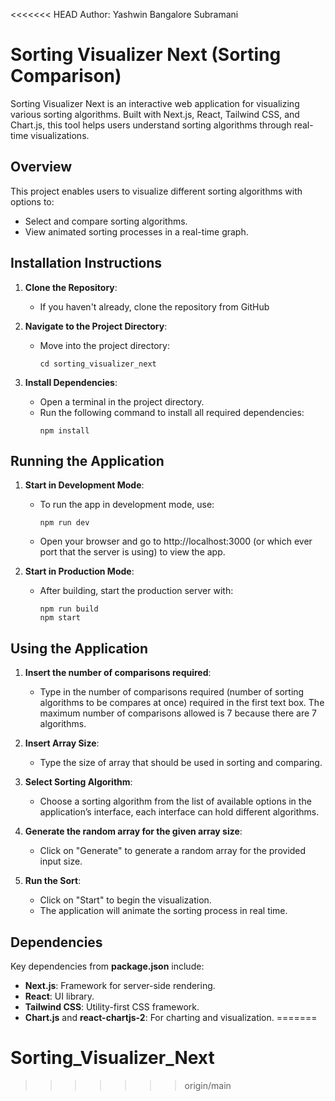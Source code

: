 <<<<<<< HEAD
Author: Yashwin Bangalore Subramani

Sorting Visualizer Next (Sorting Comparison)
=======================

Sorting Visualizer Next is an interactive web application for visualizing various sorting algorithms. Built with Next.js, React, Tailwind CSS, and Chart.js, this tool helps users understand sorting algorithms through real-time visualizations.


Overview
--------
This project enables users to visualize different sorting algorithms with options to:
- Select and compare sorting algorithms.
- View animated sorting processes in a real-time graph.

Installation Instructions
------------------
1. **Clone the Repository**:
   - If you haven't already, clone the repository from GitHub

2. **Navigate to the Project Directory**:
   - Move into the project directory:
     ```
     cd sorting_visualizer_next
     ```


3. **Install Dependencies**:
   - Open a terminal in the project directory.
   - Run the following command to install all required dependencies:
     ```
     npm install
     ```

Running the Application
-----------------------
1. **Start in Development Mode**:
   - To run the app in development mode, use:
     ```
     npm run dev
     ```
   - Open your browser and go to http://localhost:3000 (or which ever port that the server is using) to view the app.

3. **Start in Production Mode**:
   - After building, start the production server with:
     ```
     npm run build
     npm start
     ```

Using the Application
---------------------
1. **Insert the number of comparisons required**:
   - Type in the number of comparisons required (number of sorting algorithms to be compares at once) required in the first text box. The maximum number of comparisons allowed is 7 because there are 7 algorithms.

2. **Insert Array Size**:
   - Type the size of array that should be used in sorting and comparing.

3. **Select Sorting Algorithm**:
   - Choose a sorting algorithm from the list of available options in the application’s interface, each interface can hold different algorithms.

4. **Generate the random array for the given array size**:
   - Click on "Generate" to generate a random array for the provided input size.

5. **Run the Sort**:
   - Click on "Start" to begin the visualization.
   - The application will animate the sorting process in real time.

Dependencies
-----------------
Key dependencies from **package.json** include:
- **Next.js**: Framework for server-side rendering.
- **React**: UI library.
- **Tailwind CSS**: Utility-first CSS framework.
- **Chart.js** and **react-chartjs-2**: For charting and visualization.
=======
# Sorting_Visualizer_Next
>>>>>>> origin/main
